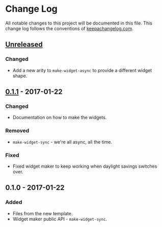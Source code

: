 # Change Log
All notable changes to this project will be documented in this file. This change log follows the conventions of [keepachangelog.com](http://keepachangelog.com/).

## [Unreleased]
### Changed
- Add a new arity to `make-widget-async` to provide a different widget shape.

## [0.1.1] - 2017-01-22
### Changed
- Documentation on how to make the widgets.

### Removed
- `make-widget-sync` - we're all async, all the time.

### Fixed
- Fixed widget maker to keep working when daylight savings switches over.

## 0.1.0 - 2017-01-22
### Added
- Files from the new template.
- Widget maker public API - `make-widget-sync`.

[Unreleased]: https://github.com/your-name/aoc-solutions/compare/0.1.1...HEAD
[0.1.1]: https://github.com/your-name/aoc-solutions/compare/0.1.0...0.1.1
